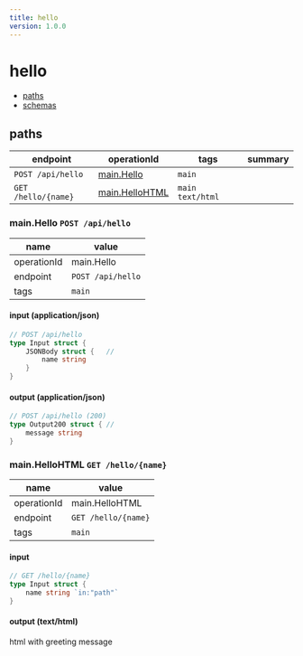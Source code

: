 ```yaml
---
title: hello
version: 1.0.0
---
```


# hello



- [paths](#paths)
- [schemas](#schemas)

## paths

| endpoint | operationId | tags | summary |
| --- | --- | --- | --- |
| `POST /api/hello` | [main.Hello](#mainhello-post-apihello)  | `main` |  |
| `GET /hello/{name}` | [main.HelloHTML](#mainhellohtml-get-helloname)  | `main text/html` |  |


### main.Hello `POST /api/hello`



| name | value | 
| --- | --- |
| operationId | main.Hello |
| endpoint | `POST /api/hello` |
| tags | `main` |


#### input (application/json)

```go
// POST /api/hello
type Input struct {
	JSONBody struct {	// 
		name string
	}
}
```

#### output (application/json)

```go
// POST /api/hello (200)
type Output200 struct {	// 
	message string
}
```


### main.HelloHTML `GET /hello/{name}`



| name | value | 
| --- | --- |
| operationId | main.HelloHTML |
| endpoint | `GET /hello/{name}` |
| tags | `main` |


#### input

```go
// GET /hello/{name}
type Input struct {
	name string `in:"path"`
}
```

#### output (text/html)

html with greeting message

